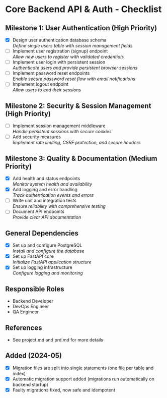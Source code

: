 # Core Backend API & Auth - Checklist

## Milestone 1: User Authentication (High Priority)
- [x] Design user authentication database schema  
  _Define single users table with session management fields_
- [ ] Implement user registration (signup) endpoint  
  _Allow new users to register with validated credentials_
- [ ] Implement user login with persistent session  
  _Authenticate users and provide persistent browser sessions_
- [ ] Implement password reset endpoints  
  _Enable secure password reset flow with email notifications_
- [ ] Implement logout endpoint  
  _Allow users to end their sessions_

## Milestone 2: Security & Session Management (High Priority)
- [ ] Implement session management middleware  
  _Handle persistent sessions with secure cookies_
- [ ] Add security measures  
  _Implement rate limiting, CSRF protection, and secure headers_

## Milestone 3: Quality & Documentation (Medium Priority)
- [x] Add health and status endpoints  
  _Monitor system health and availability_
- [x] Add logging and error handling  
  _Track authentication events and errors_
- [ ] Write unit and integration tests  
  _Ensure reliability with comprehensive testing_
- [ ] Document API endpoints  
  _Provide clear API documentation_

## General Dependencies
- [x] Set up and configure PostgreSQL  
  _Install and configure the database_
- [x] Set up FastAPI core  
  _Initialize FastAPI application structure_
- [x] Set up logging infrastructure  
  _Configure logging and monitoring_

## Responsible Roles
- Backend Developer
- DevOps Engineer
- QA Engineer

## References
- See project.md and prd.md for more details 

## Added (2024-05)
- [x] Migration files are split into single statements (one file per table and index)
- [x] Automatic migration support added (migrations run automatically on backend startup)
- [x] Faulty migrations fixed, now safe and idempotent 
